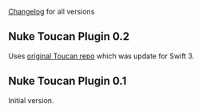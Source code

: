  [Changelog](https://github.com/kean/Nuke-Toucan-Plugin/releases) for all versions

## Nuke Toucan Plugin 0.2

Uses [original Toucan repo](https://github.com/gavinbunney/Toucan) which was update for Swift 3.

## Nuke Toucan Plugin 0.1

Initial version.
